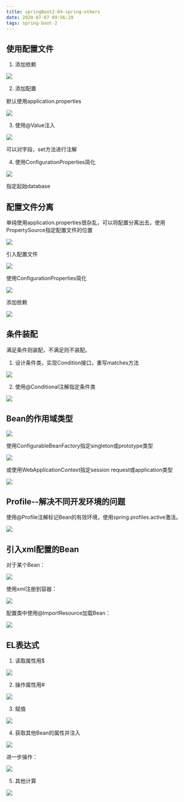 ```yaml
---
title: springBoot2-04-spring-others
date: 2020-07-07 09:56:29
tags: spring-boot-2
---
```


## 使用配置文件

1. 添加依赖

<img src='springBoot2-04-spring-others\82bc16ae-3989-4732-89d9-dca1ae17ae71.jpg'>

2. 添加配置

默认使用application.properties

<img src='springBoot2-04-spring-others\cef014e8-a48e-405d-955a-ecc19d200b78.jpg'>

3. 使用@Value注入

<img src='springBoot2-04-spring-others\1587f209-dfe6-49f3-8fdd-040380b5919e.jpg'>

可以对字段，set方法进行注解

4. 使用ConfigurationProperties简化

<img src='springBoot2-04-spring-others\e6e36f31-f788-406e-876f-d8a5709e5ea5.jpg'>

指定起始database

## 配置文件分离

单纯使用application.properties很杂乱，可以将配置分离出去，使用PropertySource指定配置文件的位置

<img src='springBoot2-04-spring-others\fda12423-9300-40cd-98be-5fd6f0d81de5.jpg'>

引入配置文件

<img src='springBoot2-04-spring-others\73e29f75-5dd2-4aca-a6b2-eceb26a3528a.jpg'>

使用ConfigurationProperties简化

<img src='springBoot2-04-spring-others\fa093558-1090-4720-a710-17c78d002be8.jpg'>

添加依赖

<img src='springBoot2-04-spring-others\1957105e-fc30-4cac-b25e-6df7bec9e1e3.jpg'>


## 条件装配

满足条件则装配，不满足则不装配。

1. 设计条件类，实现Condition接口，重写matches方法

<img src='springBoot2-04-spring-others\1b392eb3-4af8-4299-b6ac-c5366c36886f.jpg'>

2. 使用@Conditional注解指定条件类

<img src='springBoot2-04-spring-others\c31fc6ee-1fbb-4c84-ae28-8e071c24f688.jpg'>

## Bean的作用域类型

<img src='springBoot2-04-spring-others\6f7cfb68-b955-4a84-971d-00fb2cca0ae0.jpg'>

使用ConfigurableBeanFactory指定singleton或prototype类型

<img src='springBoot2-04-spring-others\18210e39-2b5e-43d6-9cae-e610951e1271.jpg'>

或使用WebApplicationContext指定session request或application类型

<img src='springBoot2-04-spring-others\f46903a4-6a6b-48e4-ae50-aec37f34b19b.jpg'>

## Profile--解决不同开发环境的问题

使用@Profile注解标记Bean的有效环境，使用spring.profiles.active激活。

<img src='springBoot2-04-spring-others\4ee2a669-f0bd-4c6e-992f-1f6c9f4cb3f8.jpg'>

## 引入xml配置的Bean

对于某个Bean：

<img src='springBoot2-04-spring-others\cae39590-76c8-4d4d-95ef-f21afb4601ae.jpg'>

使用xml注册到容器：

<img src='springBoot2-04-spring-others\ffee5a36-94a5-4a22-8818-59343381634e.jpg'>

配置类中使用@ImportResource加载Bean：

<img src='springBoot2-04-spring-others\698d912c-a34f-40cd-8a9c-c4418a05f00e.jpg'>

## EL表达式

1. 读取属性用$

<img src='springBoot2-04-spring-others\72641c4a-ae42-4643-b7ef-a453448ced8f.jpg'>

2. 操作属性用#

<img src='springBoot2-04-spring-others\b93f26b2-cbfe-491a-89ee-70224b7c4892.jpg'>

3. 赋值

<img src='springBoot2-04-spring-others\2795c692-baac-4987-8d4b-652506d8e18a.jpg'>

4. 获取其他Bean的属性并注入

<img src='springBoot2-04-spring-others\7456e0ab-4877-4fdb-85b9-a339975a02a5.jpg'>

进一步操作：

<img src='springBoot2-04-spring-others\db0f1570-ce03-475c-ba63-782064a78750.jpg'>

5. 其他计算

<img src='springBoot2-04-spring-others\f8e87cd3-4d3c-4f94-bb9e-cc83f8be17d9.jpg'>


